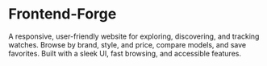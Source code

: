 # Frontend-Forge  
A responsive, user-friendly website for exploring, discovering, and tracking watches. Browse by brand, style, and price, compare models, and save favorites. Built with a sleek UI, fast browsing, and accessible features.  
  
